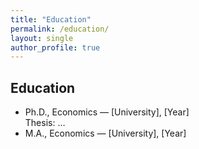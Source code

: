 ```yaml
---
title: "Education"
permalink: /education/
layout: single
author_profile: true
---
```


## Education

- Ph.D., Economics — [University], [Year]  
  Thesis: …
- M.A., Economics — [University], [Year]
